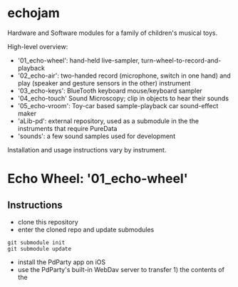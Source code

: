 # echojam 

Hardware and Software modules for a family of children's musical toys.

High-level overview:

- '01_echo-wheel': hand-held live-sampler, turn-wheel-to-record-and-playback 
- '02_echo-air': two-handed record (microphone, switch in one hand) and play (speaker and gesture sensors in the other) instrument
- '03_echo-keys': BlueTooth keyboard mouse/keyboard sampler
- '04_echo-touch' Sound Microscopy; clip in objects to hear their sounds
- '05_echo-vroom': Toy-car based sample-playback car sound-effect maker
- 'aLib-pd': external repository, used as a submodule in the the instruments that require PureData
- 'sounds': a few sound samples used for development

Installation and usage instructions vary by instrument.

# Echo Wheel: '01_echo-wheel'

## Instructions
- clone this repository
- enter the cloned repo and update submodules
```
git submodule init
git submodule update
```
- install the PdParty app on iOS
- use the PdParty's built-in WebDav server to transfer 1) the contents of the
